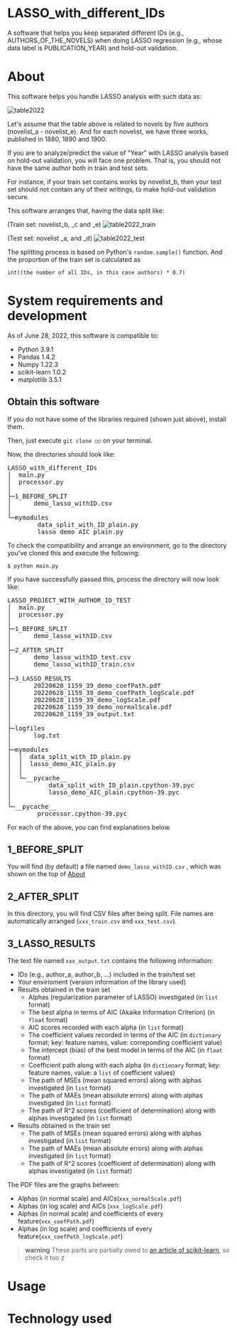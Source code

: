 # LASSO_with_different_IDs
A software that helps you keep separated different IDs (e.g., AUTHORS_OF_THE_NOVELS) when doing LASSO regression (e.g., whose data label is PUBLICATION_YEAR) and hold-out validation.

# About
This software helps you handle LASSO analysis with such data as:

![table2022](https://user-images.githubusercontent.com/108203298/176083539-db34aff0-d9e8-4f58-8f15-63c2479e8798.png)

Let's assume that the table above is related to novels by five authors (novelist_a - novelist_e). And for each novelist, we have three works, published in 1880, 1890 and 1900. 

If you are to analyze/predict the value of "Year" with LASSO analysis based on hold-out validation, you will face one problem. That is, you should not have the same author both in train and test sets.

For instance, if your train set contains works by novelist_b, then your test set should not contain any of their writings, to make hold-out validation secure.

This software arranges that, having the data split like:

(Train set: novelist_b, _c and _e)
![table2022_train](https://user-images.githubusercontent.com/108203298/176084789-a6968cf0-e4e3-40ab-8277-5ca8c89e885a.png)


(Test set: novelist _a, and _d)
![table2022_test](https://user-images.githubusercontent.com/108203298/176084984-175dfa26-d8f5-40ee-ab7e-a9a6775d4e45.png)

The splitting process is based on Python's `random.sample()` function. And the proportion of the train set is calculated as 

`int((the number of all IDs, in this case authors) * 0.7)`


# System requirements and development
As of June 28, 2022, this software is compatible to:

- Python 3.9.1 
- Pandas 1.4.2
- Numpy 1.22.3 
- scikit-learn 1.0.2 
- matplotlib 3.5.1 


<h2>Obtain this software</h2>
If you do not have some of the libraries required (shown just above), install them.

Then, just execute `git clone ○○` on your terminal.

Now, the directories should look like:<br>
<pre>
LASSO_with_different_IDs
│  main.py
│  processor.py
│
├─1_BEFORE_SPLIT
│      demo_lasso_withID.csv
│
└─mymodules
        data_split_with_ID_plain.py
        lasso_demo_AIC_plain.py
</pre>

To check the compatibility and arrange an environment, go to the directory you've cloned this and execute the following:

`$ python main.py`

If you have successfully passed this, process the directory will now look like:
<pre>
LASSO_PROJECT_WITH_AUTHOR_ID_TEST
│  main.py
│  processor.py
│
├─1_BEFORE_SPLIT
│      demo_lasso_withID.csv
│
├─2_AFTER_SPLIT
│      demo_lasso_withID_test.csv
│      demo_lasso_withID_train.csv
│
├─3_LASSO_RESULTS
│      20220628_1159_39_demo_coefPath.pdf
│      20220628_1159_39_demo_coefPath_logScale.pdf
│      20220628_1159_39_demo_logScale.pdf
│      20220628_1159_39_demo_normalScale.pdf
│      20220628_1159_39_output.txt
│
├─logfiles
│      log.txt
│
├─mymodules
│  │  data_split_with_ID_plain.py
│  │  lasso_demo_AIC_plain.py
│  │
│  └─__pycache__
│          data_split_with_ID_plain.cpython-39.pyc
│          lasso_demo_AIC_plain.cpython-39.pyc
│
└─__pycache__
        processor.cpython-39.pyc
</pre>

For each of the above, you can find explanations below.


## 1_BEFORE_SPLIT
You will find (by default) a file named `demo_lasso_withID.csv` , which was shown on the top of [About](#About)


## 2_AFTER_SPLIT
In this directory, you will find CSV files after being split. File names are automatically arranged (`xxx_train.csv` and `xxx_test.csv`).

## 3_LASSO_RESULTS
The text file named `xxx_output.txt` contains the following information:
- IDs (e.g., author_a, author_b, ...) included in the train/test set
- Your envirioment (version information of the library used)
- Results obtained in the train set
  - Alphas (regularization parameter of LASSO) investigated (in `list` format)
  - The best alpha in terms of AIC (Akaike Information Criterion) (in `float` format)
  - AIC scores recorded with each alpha (in `list` format)
  - The coefficient values recorded in terms of the AIC (in `dictionary` format; key: feature names, value: correponding coefficient value) 
  - The intercept (bias) of the best model in terms of the AIC  (in `float` format)
  - Coefficient path along with each alpha (in `dictionary` format; key: feature names, value: a `list` of coefficient values) 
  - The path of MSEs (mean squared errors) along with alphas investigated (in `list` format)
  - The path of MAEs (mean absolute errors) along with alphas investigated (in `list` format)
  - The path of R^2 scores (coefficient of determination) along with alphas investigated (in `list` format)
- Results obtained in the train set
  - The path of MSEs (mean squared errors) along with alphas investigated (in `list` format)
  - The path of MAEs (mean absolute errors) along with alphas investigated (in `list` format)
  - The path of R^2 scores (coefficient of determination) along with alphas investigated (in `list` format)

The PDF files are the graphs between:
- Alphas (in normal scale) and AICs(`xxx_normalScale.pdf`)
- Alphas (in log scale) and AICs (`xxx_logScale.pdf`)
- Alphas (in normal scale) and coefficients of every feature(`xxx_coefPath.pdf`)
- Alphas (in log scale) and coefficients of every feature(`xxx_coefPath_logScale.pdf`)

> **warning**
> These parts are partially owed to [an article of scikit-learn](https://scikit-learn.org/stable/auto_examples/linear_model/plot_lasso_model_selection.html#sphx-glr-auto-examples-linear-model-plot-lasso-model-selection-py), so check it too
z


# Usage
# Technology used
